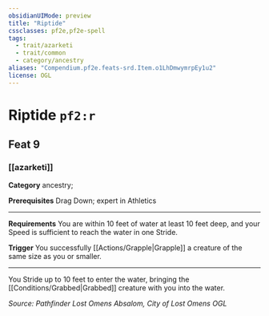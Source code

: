 ```yaml
---
obsidianUIMode: preview
title: "Riptide"
cssclasses: pf2e,pf2e-spell
tags:
  - trait/azarketi
  - trait/common
  - category/ancestry
aliases: "Compendium.pf2e.feats-srd.Item.o1LhDmwymrpEy1u2"
license: OGL
---
```

# Riptide `pf2:r`
## Feat 9
### [[azarketi]]

**Category** ancestry; 



**Prerequisites** Drag Down; expert in Athletics
* * *
**Requirements** You are within 10 feet of water at least 10 feet deep, and your Speed is sufficient to reach the water in one Stride.

**Trigger** You successfully [[Actions/Grapple|Grapple]] a creature of the same size as you or smaller.

* * *

You Stride up to 10 feet to enter the water, bringing the [[Conditions/Grabbed|Grabbed]] creature with you into the water.

*Source: Pathfinder Lost Omens Absalom, City of Lost Omens*
*OGL*